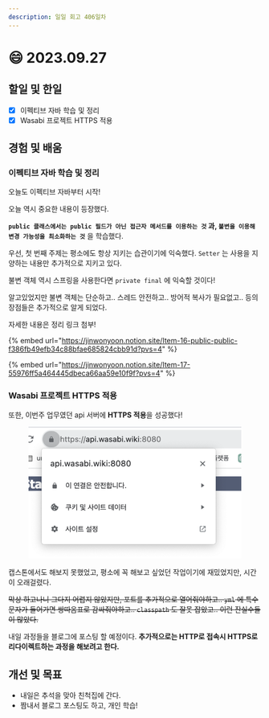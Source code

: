 ```yaml
---
description: 일일 회고 406일차
---
```


# 😄 2023.09.27

## 할일 및 한일&#x20;

* [x] 이펙티브 자바 학습 및 정리&#x20;
* [x] Wasabi 프로젝트 HTTPS 적용&#x20;

## 경험 및 배움&#x20;

### 이펙티브 자바 학습 및 정리&#x20;

오늘도 이펙티브 자바부터 시작!

오늘 역시 중요한 내용이 등장했다.

**`public 클래스에서는 public 필드가 아닌 접근자 메서드를 이용하는 것` 과, `불변을 이용해 변경 가능성을 최소화하는 것`** 을 학습했다.

우선, 첫 번째 주제는 평소에도 항상 지키는 습관이기에 익숙했다. `Setter` 는 사용을 지양하는 내용만 추가적으로 지키고 있다.

불변 객체 역시 스프링을 사용한다면 `private final` 에 익숙할 것이다!

알고있었지만 불변 객체는 단순하고.. 스레드 안전하고.. 방어적 복사가 필요없고.. 등의 장점들은 추가적으로 알게 되었다.

자세한 내용은 정리 링크 첨부!

{% embed url="https://jinwonyoon.notion.site/Item-16-public-public-f386fb49efb34c88bfae685824cbb91d?pvs=4" %}

{% embed url="https://jinwonyoon.notion.site/Item-17-55976ff5a464445dbeca66aa59e10f9f?pvs=4" %}

### Wasabi 프로젝트 HTTPS 적용&#x20;

또한, 이번주 업무였던 api 서버에 **HTTPS 적용**을 성공했다!

<figure><img src="../.gitbook/assets/image (1) (1).png" alt=""><figcaption></figcaption></figure>

캡스톤에서도 해보지 못했었고, 평소에 꼭 해보고 싶었던 작업이기에 재밌었지만, 시간이 오래걸렸다.

~~막상 하고나니 그다지 어렵지 않았지만, 포트를 추가적으로 열어줘야하고.. `yml` 에 특수문자가 들어가면 쌍따옴표로 감싸줘야하고.. `classpath` 도 잘못 잡았고.. 이런 잔실수들이 많았다.~~

내일 과정들을 블로그에 포스팅 할 예정이다. **추가적으로는 HTTP로 접속시 HTTPS로 리다이렉트하는 과정을 해보려고 한다.**

## 개선 및 목표&#x20;

* 내일은 추석을 맞아 친척집에 간다.&#x20;
* 짬내서 블로그 포스팅도 하고, 개인 학습!&#x20;
